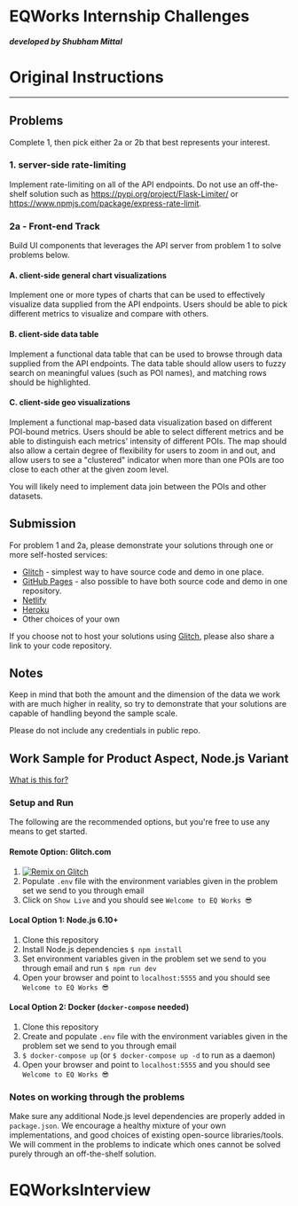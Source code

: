 # EQWorks Internship Challenges

##### developed by Shubham Mittal


# Original Instructions
_____________________

## Problems

Complete 1, then pick either 2a or 2b that best represents your interest.

### 1. server-side rate-limiting

Implement rate-limiting on all of the API endpoints. Do not use an off-the-shelf solution such as https://pypi.org/project/Flask-Limiter/ or https://www.npmjs.com/package/express-rate-limit.

### 2a - Front-end Track

Build UI components that leverages the API server from problem 1 to solve problems below.

#### A. client-side general chart visualizations

Implement one or more types of charts that can be used to effectively visualize data supplied from the API endpoints. Users should be able to pick different metrics to visualize and compare with others.

#### B. client-side data table

Implement a functional data table that can be used to browse through data supplied from the API endpoints. The data table should allow users to fuzzy search on meaningful values (such as POI names), and matching rows should be highlighted.

#### C. client-side geo visualizations

Implement a functional map-based data visualization based on different POI-bound metrics. Users should be able to select different metrics and be able to distinguish each metrics' intensity of different POIs. The map should also allow a certain degree of flexibility for users to zoom in and out, and allow users to see a "clustered" indicator when more than one POIs are too close to each other at the given zoom level.

You will likely need to implement data join between the POIs and other datasets.

## Submission

For problem 1 and 2a, please demonstrate your solutions through one or more self-hosted services:
- [Glitch](https://glitch.com) - simplest way to have source code and demo in one place.
- [GitHub Pages](https://pages.github.com/) - also possible to have both source code and demo in one repository.
- [Netlify](https://www.netlify.com/)
- [Heroku](https://www.heroku.com/)
- Other choices of your own

If you choose not to host your solutions using [Glitch](https://glitch.com), please also share a link to your code repository.

## Notes

Keep in mind that both the amount and the dimension of the data we work with are much higher in reality, so try to demonstrate that your solutions are capable of handling beyond the sample scale.

Please do not include any credentials in public repo.

## Work Sample for Product Aspect, Node.js Variant

[What is this for?](https://github.com/EQWorks/work-samples#what-is-this)

### Setup and Run

The following are the recommended options, but you're free to use any means to get started.

#### Remote Option: Glitch.com

1. [![Remix on Glitch](https://cdn.glitch.com/2703baf2-b643-4da7-ab91-7ee2a2d00b5b%2Fremix-button.svg)](https://glitch.com/edit/#!/import/github/EQWorks/ws-product-nodejs)
2. Populate `.env` file with the environment variables given in the problem set we send to you through email
3. Click on `Show Live` and you should see `Welcome to EQ Works 😎`

#### Local Option 1: Node.js 6.10+

1. Clone this repository
2. Install Node.js dependencies `$ npm install`
3. Set environment variables given in the problem set we send to you through email and run `$ npm run dev`
4. Open your browser and point to `localhost:5555` and you should see `Welcome to EQ Works 😎`

#### Local Option 2: Docker (`docker-compose` needed)

1. Clone this repository
2. Create and populate `.env` file with the environment variables given in the problem set we send to you through email
3. `$ docker-compose up` (or `$ docker-compose up -d` to run as a daemon)
4. Open your browser and point to `localhost:5555` and you should see `Welcome to EQ Works 😎`

### Notes on working through the problems

Make sure any additional Node.js level dependencies are properly added in `package.json`. We encourage a healthy mixture of your own implementations, and good choices of existing open-source libraries/tools. We will comment in the problems to indicate which ones cannot be solved purely through an off-the-shelf solution.
# EQWorksInterview
